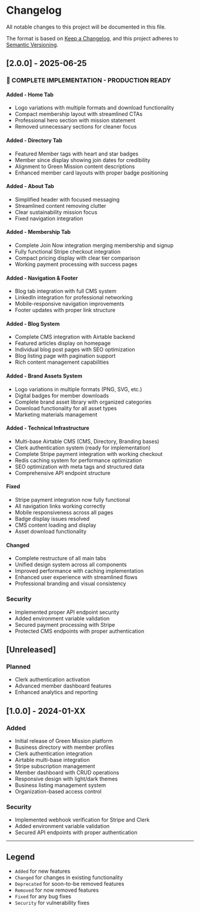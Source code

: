 # Changelog

All notable changes to this project will be documented in this file.

The format is based on [Keep a Changelog](https://keepachangelog.com/en/1.0.0/),
and this project adheres to [Semantic Versioning](https://semver.org/spec/v2.0.0.html).

## [2.0.0] - 2025-06-25

### 🎉 COMPLETE IMPLEMENTATION - PRODUCTION READY

#### Added - Home Tab
- Logo variations with multiple formats and download functionality
- Compact membership layout with streamlined CTAs
- Professional hero section with mission statement
- Removed unnecessary sections for cleaner focus

#### Added - Directory Tab
- Featured Member tags with heart and star badges
- Member since display showing join dates for credibility
- Alignment to Green Mission content descriptions
- Enhanced member card layouts with proper badge positioning

#### Added - About Tab
- Simplified header with focused messaging
- Streamlined content removing clutter
- Clear sustainability mission focus
- Fixed navigation integration

#### Added - Membership Tab
- Complete Join Now integration merging membership and signup
- Fully functional Stripe checkout integration
- Compact pricing display with clear tier comparison
- Working payment processing with success pages

#### Added - Navigation & Footer
- Blog tab integration with full CMS system
- LinkedIn integration for professional networking
- Mobile-responsive navigation improvements
- Footer updates with proper link structure

#### Added - Blog System
- Complete CMS integration with Airtable backend
- Featured articles display on homepage
- Individual blog post pages with SEO optimization
- Blog listing page with pagination support
- Rich content management capabilities

#### Added - Brand Assets System
- Logo variations in multiple formats (PNG, SVG, etc.)
- Digital badges for member downloads
- Complete brand asset library with organized categories
- Download functionality for all asset types
- Marketing materials management

#### Added - Technical Infrastructure
- Multi-base Airtable CMS (CMS, Directory, Branding bases)
- Clerk authentication system (ready for implementation)
- Complete Stripe payment integration with working checkout
- Redis caching system for performance optimization
- SEO optimization with meta tags and structured data
- Comprehensive API endpoint structure

#### Fixed
- Stripe payment integration now fully functional
- All navigation links working correctly
- Mobile responsiveness across all pages
- Badge display issues resolved
- CMS content loading and display
- Asset download functionality

#### Changed
- Complete restructure of all main tabs
- Unified design system across all components
- Improved performance with caching implementation
- Enhanced user experience with streamlined flows
- Professional branding and visual consistency

### Security
- Implemented proper API endpoint security
- Added environment variable validation
- Secured payment processing with Stripe
- Protected CMS endpoints with proper authentication

## [Unreleased]

### Planned
- Clerk authentication activation
- Advanced member dashboard features
- Enhanced analytics and reporting

## [1.0.0] - 2024-01-XX

### Added
- Initial release of Green Mission platform
- Business directory with member profiles
- Clerk authentication integration
- Airtable multi-base integration
- Stripe subscription management
- Member dashboard with CRUD operations
- Responsive design with light/dark themes
- Business listing management system
- Organization-based access control

### Security
- Implemented webhook verification for Stripe and Clerk
- Added environment variable validation
- Secured API endpoints with proper authentication

---

## Legend

- `Added` for new features
- `Changed` for changes in existing functionality
- `Deprecated` for soon-to-be removed features
- `Removed` for now removed features
- `Fixed` for any bug fixes
- `Security` for vulnerability fixes